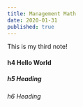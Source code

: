 ```yaml
---
title: Management Math
date: 2020-01-31
published: true
---
```


This is my third note!

#### h4 Hello World

##### h5 Heading

###### h6 Heading
